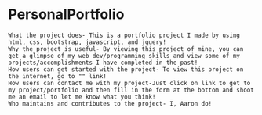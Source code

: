 # PersonalPortfolio


    What the project does- This is a portfolio project I made by using html, css, bootstrap, javascript, and jquery!
    Why the project is useful- By viewing this project of mine, you can get a glimpse of my web dev/programming skills and view some of my projects/accomplishments I have completed in the past!
    How users can get started with the project- To view this project on the internet, go to "" link!
    How users can contact me with my project-Just click on link to get to my project/portfolio and then fill in the form at the bottom and shoot me an email to let me know what you think!
    Who maintains and contributes to the project- I, Aaron do!
